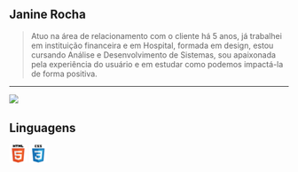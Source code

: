 ## <strong>Janine Rocha</strong>

> Atuo na área de relacionamento com o cliente há 5 anos, já trabalhei em instituição financeira e em Hospital, formada em design, estou cursando Análise e Desenvolvimento de Sistemas, sou apaixonada pela experiência do usuário e em estudar como podemos impactá-la de forma positiva.
---

<p align="left"> 
  <a href="https://www.linkedin.com/in/janinefr/" target="_blank" alt="LinkedIn">
  <img src="https://img.shields.io/badge/-Linkedin-0e76a8?style=flat-square&logo=Linkedin&logoColor=white&link=LINK-DO-SEU-LINKEDIN" /></a>

</p>

## Linguagens
<code><img height="32" src="https://raw.githubusercontent.com/github/explore/80688e429a7d4ef2fca1e82350fe8e3517d3494d/topics/html/html.png" alt="HTML5"/></code>
<code><img height="32" src="https://raw.githubusercontent.com/github/explore/80688e429a7d4ef2fca1e82350fe8e3517d3494d/topics/css/css.png" alt="CSS"/></code>

